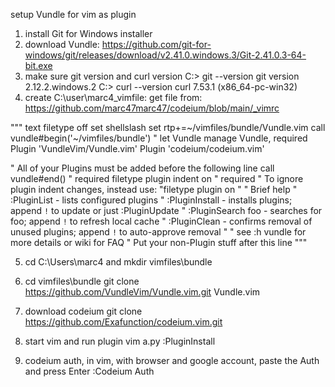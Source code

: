 
setup Vundle for vim as plugin
1. install Git for Windows installer 
2. download Vundle: https://github.com/git-for-windows/git/releases/download/v2.41.0.windows.3/Git-2.41.0.3-64-bit.exe
3. make sure git version and curl version
   C:\> git --version
   git version 2.12.2.windows.2
   C:\> curl --version
   curl 7.53.1 (x86_64-pc-win32)
4. create C:\user\marc4\_vimfile:
get file from: https://github.com/marc47marc47/codeium/blob/main/_vimrc

""" text
filetype off
set shellslash
set rtp+=~/vimfiles/bundle/Vundle.vim
call vundle#begin('~/vimfiles/bundle')
" let Vundle manage Vundle, required
Plugin 'VundleVim/Vundle.vim'
Plugin 'codeium/codeium.vim'

" All of your Plugins must be added before the following line
call vundle#end()            " required
filetype plugin indent on    " required
" To ignore plugin indent changes, instead use:
"filetype plugin on
"
" Brief help
" :PluginList       - lists configured plugins
" :PluginInstall    - installs plugins; append `!` to update or just :PluginUpdate
" :PluginSearch foo - searches for foo; append `!` to refresh local cache
" :PluginClean      - confirms removal of unused plugins; append `!` to auto-approve removal
"
" see :h vundle for more details or wiki for FAQ
" Put your non-Plugin stuff after this line
"""

5. cd C:\Users\marc4 and mkdir vimfiles\bundle
6. cd vimfiles\bundle
   git clone https://github.com/VundleVim/Vundle.vim.git Vundle.vim

7. download codeium
   git clone https://github.com/Exafunction/codeium.vim.git


8. start vim and run plugin
   vim a.py
   :PluginInstall

9. codeium auth, in vim, with browser and google account, paste the Auth and press Enter
   :Codeium Auth
















